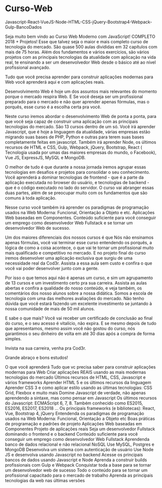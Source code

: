 # Curso-Web
Javascript-React-VueJS-Node-HTML-CSS-jQuery-Bootstrap4-Webpack-Gulp-BancoDados

Seja muito bem vindo ao Curso Web Moderno com JavaScript! COMPLETO 2018 + Projetos! Esse que talvez seja o maior e mais completo curso de tecnologia do mercado. São quase 500 aulas divididas em 32 capítulos com mais de 75 horas. Além dos fundamentos e vários exercícios, são vários projetos com as principais tecnologias da atualidade com aplicação na vida real, te ensinando a ser um desenvolvedor Web desde o básico até ao nível profissional avançado.

Tudo que você precisa aprender para construir aplicações modernas para Web você aprenderá aqui e com aplicações reais.

Desenvolvimento Web é hoje um dos assuntos mais relevantes do momento porque o mercado respira Web. E Se você deseja ser um profissional preparado para o mercado e não quer aprender apenas fórmulas, mas o porquês, esse curso é a escolha certa pra você.

Neste curso iremos abordar o desenvolvimento Web de ponta a ponta, para que você seja capaz de construir uma aplicação com as principais tecnologias do mercado. São 13 cursos dentro de um só. Você irá aprender Javascript, que é hoje a linguagem da atualidade, várias empresas estão migrando suas bases de PHP, Python e outras para terem suas bases completamente feitas em javascript. Também irá aprender Node, os últimos recursos de HTML e  CSS, Gulp, Webpack, jQuery, Bootstrap, React ( Tecnologia usada por umas das maiores empresas do mundo, o Facebook), Vue JS, ExpressJS, MySQL e MongoDB.

O melhor de tudo é que durante a nossa jornada iremos agrupar essas tecnologias em desafios e projetos para consolidar o seu conhecimento. Você aprenderá a dominar tecnologias de frontend - que é a parte da aplicação executada no browser do usuário, e tecnologias de backend - que é o código executado no lado do servidor. O curso vai abranger essas duas partes, além de se preocupar muito com os fundamentos que são comuns à toda aplicação.

Nesse curso você também irá aprender os paradigmas de programação usados na Web Moderna: Funcional, Orientação a Objeto e etc. Aplicações Web baseadas em Componentes. Conteúdo suficiente para você conseguir um emprego como desenvolvedor Web Fullstack e se tornar um desenvolvedor Web de sucesso.

Um dos maiores diferenciais dos nossos cursos é que Nós não ensinamos apenas fórmulas, você vai terminar esse curso entendendo os porquês, a lógica de como a coisa acontece, o que vai te tornar um profissional muito mais qualificado e competitivo no mercado. E no projeto final do curso iremos desenvolver uma aplicação exclusiva que surgiu de uma necessidade real da Cod3r. Assista a essa aula sem custo e confira o que você vai poder desenvolver junto com a gente.

Por isso o que temos aqui não é apenas um curso, e sim um agrupamento de 13 cursos e um investimento certo pra sua carreira. Assista as aulas abertas e confira a qualidade do nosso conteúdo, e veja também, os comentários dos nosso alunos sobre a nossa didática. Somos a escola de tecnologia com uma das melhores avaliações do mercado. Não tenho dúvida que você estará fazendo um excelente investimento se juntando à nossa comunidade de mais de 50 mil alunos.

E sabe o que mais? Você vai receber um certificado de conclusão ao final do curso, e o seu acesso é vitalício, não expira. E se mesmo depois de tudo que apresentamos, mesmo assim você não gostou do curso, nós garantimos o seu dinheiro de volta em até 30 dias após a compra de forma simples.

Invista na sua carreira, venha pra Cod3r.

Grande abraço e bons estudos!

O que você aprenderá
Tudo que vc precisa saber para construir aplicações modernas para Web
Criar aplicações REAIS usando as mais modernas tecnologias do mercado
Últimos recursos de HTML, CSS, Javascript e vários frameworks
Aprender HTML 5 e os últimos recursos da linguagem
Aprender CSS 3 e como aplicar estilo usando as últimas tecnologias: CSS Grid, Flexbox e muito mais
Domine Javascript de verdade, não apenas aprendendo a sintaxe, mas como pensar em Javascript
Os últimos recursos do Javascript: ECMAScript 6, 7, 8. Também conhecido como ES2015, ES2016, ES2017, ES2018 ...
Os principais frameworks (e bibliotecas): React, Vue, Bootstrap 4, jQuery
Entendenda os paradigmas de programação usados na Web Moderna: Funcional, Orientação a Objeto etc
Boas práticas de programação e padrões de projeto
Aplicações Web baseadas em Componentes
Projeto de aplicações reais
Seja um desenvolvedor Fullstack dominando o frontend e o backend
Conteúdo suficiente para você conseguir um emprego como desenvolvedor Web Fullstack
Aprendenda banco de dados relacional e não relacional NoSQL
Use MySQL, Postgres e MongoDB
Desenvolva um sistema com autenticação de usuário
Use Node JS e desenvolva usando Javascript no backend
Acesse os principais bancos de dados usando Javascript e Node
Aprenda a construir builds profissionais com Gulp e Webpack
Conquistar toda a base para se tornar um desenvolvedor web de sucesso
Todo o conteúdo para se tornar um profissional capacitado para o mercado de trabalho
Aprenda as principais tecnologias da web nas últimas versões
